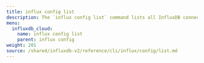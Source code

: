 ```yaml
---
title: influx config list
description: The `influx config list` command lists all InfluxDB connection configurations.
menu:
  influxdb_cloud:
    name: influx config list
    parent: influx config
weight: 201
source: /shared/influxdb-v2/reference/cli/influx/config/list.md
---
```


<!-- The content of this file is at 
// SOURCE content/shared/influxdb-v2/reference/cli/influx/config/list.md-->

